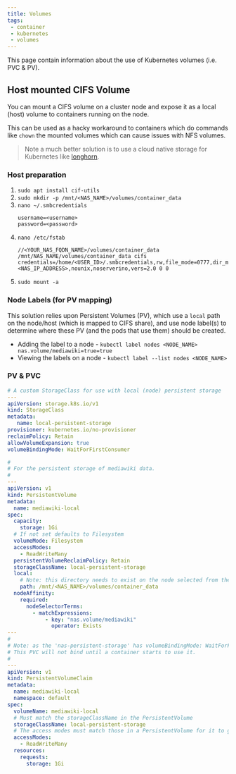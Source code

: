 ```yaml
---
title: Volumes
tags:
 - container
 - kubernetes
 - volumes
---
```


This page contain information about the use of Kubernetes volumes (i.e. PVC & PV).
<!--more-->

## Host mounted CIFS Volume

You can mount a CIFS volume on a cluster node and expose it as a local (host) volume to containers running on the node.

This can be used as a hacky workaround to containers which do commands like `chown` the mounted volumes which can cause 
issues with NFS volumes.

> Note a much better solution is to use a cloud native storage for Kubernetes like [longhorn](./longhorn).

### Host preparation

1. `sudo apt install cif-utils`
2. `sudo mkdir -p /mnt/<NAS_NAME>/volumes/container_data`
3. `nano ~/.smbcredentials`
    ```text
    username=<username>
    password=<password>
    ```
4. `nano /etc/fstab`
    ```text
    //<YOUR_NAS_FQDN_NAME>/volumes/container_data /mnt/NAS_NAME/volumes/container_data cifs credentials=/home/<USER_ID>/.smbcredentials,rw,file_mode=0777,dir_mode=0777,addr=<NAS_IP_ADDRESS>,nounix,noserverino,vers=2.0 0 0
    ```
5. `sudo mount -a`

### Node Labels (for PV mapping)

This solution relies upon Persistent Volumes (PV), which use a `local` path on the node/host (which is mapped to CIFS share),
and use node label(s) to determine where these PV (and the pods that use them) should be created.

* Adding the label to a node - `kubectl label nodes <NODE_NAME> nas.volume/mediawiki=true=true`
* Viewing the labels on a node - `kubectl label --list nodes <NODE_NAME>`

### PV & PVC

```yaml
# A custom StorageClass for use with local (node) persistent storage
---
apiVersion: storage.k8s.io/v1
kind: StorageClass
metadata:
   name: local-persistent-storage
provisioner: kubernetes.io/no-provisioner
reclaimPolicy: Retain
allowVolumeExpansion: true
volumeBindingMode: WaitForFirstConsumer
```

```yaml
#
# For the persistent storage of mediawiki data.
#
---
apiVersion: v1
kind: PersistentVolume
metadata:
  name: mediawiki-local
spec:
  capacity:
    storage: 1Gi
  # If not set defaults to Filesystem
  volumeMode: Filesystem
  accessModes:
    - ReadWriteMany
  persistentVolumeReclaimPolicy: Retain
  storageClassName: local-persistent-storage
  local:
    # Note: this directory needs to exist on the node selected from the expression below
    path: /mnt/<NAS_NAME>/volumes/container_data
  nodeAffinity:
    required:
      nodeSelectorTerms:
        - matchExpressions:
            - key: "nas.volume/mediawiki"
              operator: Exists
---
#
# Note: as the 'nas-persistent-storage' has volumeBindingMode: WaitForFirstConsumer
# This PVC will not bind until a container starts to use it.
#
---
apiVersion: v1
kind: PersistentVolumeClaim
metadata:
  name: mediawiki-local
  namespace: default
spec:
  volumeName: mediawiki-local
  # Must match the storageClassName in the PersistentVolume
  storageClassName: local-persistent-storage
  # The access modes must match those in a PersistentVolume for it to get Bound
  accessModes:
    - ReadWriteMany
  resources:
    requests:
      storage: 1Gi
```
